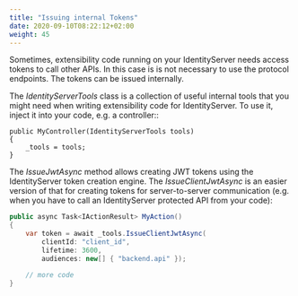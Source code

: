 ```yaml
---
title: "Issuing internal Tokens"
date: 2020-09-10T08:22:12+02:00
weight: 45
---
```


Sometimes, extensibility code running on your IdentityServer needs access tokens to call other APIs. In this case is is not necessary to use the protocol endpoints. The tokens can be issued internally.

The *IdentityServerTools* class is a collection of useful internal tools that you might need when writing extensibility code
for IdentityServer. To use it, inject it into your code, e.g. a controller::

    public MyController(IdentityServerTools tools)
    {
        _tools = tools;
    }

The *IssueJwtAsync* method allows creating JWT tokens using the IdentityServer token creation engine. The *IssueClientJwtAsync* is an easier
version of that for creating tokens for server-to-server communication (e.g. when you have to call an IdentityServer protected API from your code):

```cs
public async Task<IActionResult> MyAction()
{
    var token = await _tools.IssueClientJwtAsync(
        clientId: "client_id",
        lifetime: 3600,
        audiences: new[] { "backend.api" });

    // more code
}
```